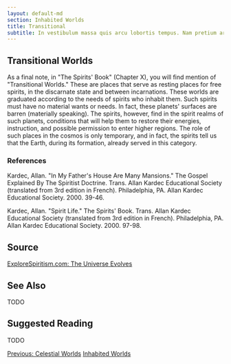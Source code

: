 ```yaml
---
layout: default-md
section: Inhabited Worlds
title: Transitional
subtitle: In vestibulum massa quis arcu lobortis tempus. Nam pretium arcu in odio vulputate luctus.
---
```


## Transitional Worlds  

As a final note, in "The Spirits' Book" (Chapter X),  you will find mention of "Transitional Worlds." These are places that serve as resting places for free spirits, in the discarnate state and between incarnations. These worlds are graduated according to the needs of spirits who inhabit them.  Such spirits must have no material wants or needs. In fact, these planets' surfaces are barren (materially speaking). The spirits, however, find in the spirit realms of such planets, conditions that will help them to restore their energies, instruction, and possible permission to enter higher regions. The role of such places in the cosmos is only temporary, and in fact, the spirits tell us that the Earth, during its formation, already served in this category. 

### References
Kardec, Allan. "In My Father's House Are Many Mansions." The Gospel  Explained By The Spiritist Doctrine.  Trans. Allan Kardec Educational Society (translated from 3rd edition in French). Philadelphia, PA. Allan Kardec Educational Society. 2000. 39-46.

Kardec, Allan. "Spirit Life." The Spirits' Book.  Trans. Allan Kardec Educational Society (translated from 3rd edition in French). Philadelphia, PA. Allan Kardec Educational Society. 2000. 97-98.

## Source
[ExploreSpiritism.com: The Universe Evolves](//www.explorespiritism.com/Philosophy_Reincarnation_Universe%20Evolves_Intro.htm)


## See Also
TODO


## Suggested Reading
TODO



<a href="celestial" class="button">Previous: Celestial Worlds</a>
<a href="./" class="button special">Inhabited Worlds</a>
